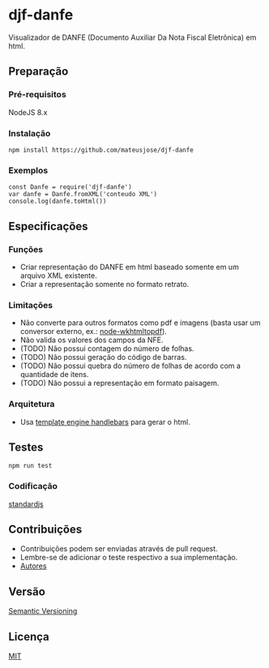 # djf-danfe
Visualizador de DANFE (Documento Auxiliar Da Nota Fiscal Eletrônica) em html.

## Preparação

### Pré-requisitos

NodeJS 8.x

### Instalação

```
npm install https://github.com/mateusjose/djf-danfe
```

### Exemplos

```
const Danfe = require('djf-danfe')
var danfe = Danfe.fromXML('conteudo XML')
console.log(danfe.toHtml())
```


## Especificações

### Funções

* Criar representação do DANFE em html baseado somente em um arquivo XML existente.
* Criar a representação somente no formato retrato.

### Limitações

* Não converte para outros formatos como pdf e imagens (basta usar um conversor externo, ex.: [node-wkhtmltopdf](https://github.com/devongovett/node-wkhtmltopdf)).
* Não valida os valores dos campos da NFE.
* (TODO) Não possui contagem do número de folhas.
* (TODO) Não possui geração do código de barras.
* (TODO) Não possui quebra do número de folhas de acordo com a quantidade de itens.
* (TODO) Não possui a representação em formato paisagem.

### Arquitetura

* Usa [template engine handlebars](https://github.com/wycats/handlebars.js) para gerar o html.

## Testes

```
npm run test
```

### Codificação

[standardjs](https://standardjs.com/rules.html)


## Contribuições

* Contribuições podem ser enviadas através de pull request.
* Lembre-se de adicionar o teste respectivo a sua implementação.
* [Autores](https://github.com/djalmaoliveira/djf-danfe/contributors)

## Versão

[Semantic Versioning](http://semver.org/)


## Licença

[MIT](https://github.com/djalmaoliveira/djf-danfe/blob/master/LICENSE)
